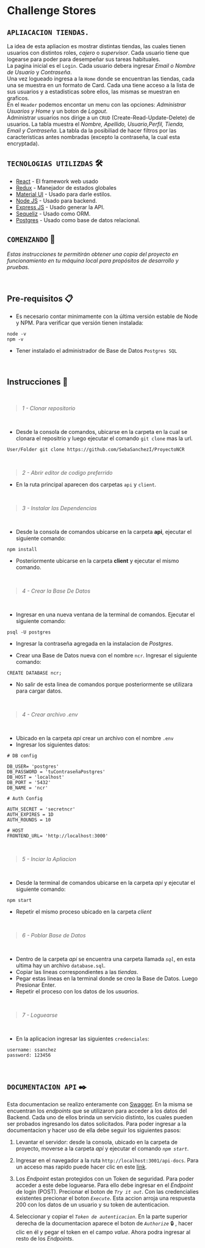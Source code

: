 # Challenge Stores

## ``APLIACACION TIENDAS.``

La idea de esta apliacion es mostrar distintas tiendas, las cuales tienen usuarios con distintos roles, _cajero_ o _supervisor_. Cada usuario tiene que logearse para poder para desempeñar sus tareas habituales. </br>La pagina inicial es el ``Login``. Cada usuario debera ingresar _Email o Nombre de Usuario_ y _Contraseña_. </br> Una vez logueado ingresa a la ``Home`` donde se encuentran las tiendas, cada una se muestra en un formato de Card.
Cada una tiene acceso a la lista de sus usuarios y a estadisticas sobre ellos, las mismas se muestran en graficos. </br> En el ``Header`` podemos encontar un menu con las opciones: _Administrar Usuarios y Home_ y un boton de _Logout_.</br> Administrar usuarios nos dirige a un ``CRUD`` (Create-Read-Update-Delete) de usuarios. La tabla muestra el _Nombre, Apellido, Usuario,Perfil, Tienda, Email y Contraseña_. La tabla da la posibiliad de hacer filtros por las caracteristicas antes nombradas (excepto la contraseña, la cual esta encryptada). 

## ```TECNOLOGIAS UTILIZDAS``` 🛠️


* [React](https://es.reactjs.org/) - El framework web usado
* [Redux](https://es.redux.js.org/) - Manejador de estados globales
* [Material UI](https://material-ui.com/) - Usado para darle estilos.
* [Node JS](https://nodejs.org/es/) - Usado para backend.
* [Express JS](https://www.express.com.ar/) - Usado generar la API.
* [Sequeliz](http://sequelize.org/) - Usado como ORM.
* [Postgres](https://www.postgresql.org/) - Usado como base de datos relacional.

## ```COMENZANDO``` 🚀


_Estas instrucciones te permitirán obtener una copia del proyecto en funcionamiento en tu máquina local para propósitos de desarrollo y pruebas._

</br> 

## Pre-requisitos 📋

* Es necesario contar minimamente con la última versión estable de Node y NPM.
Para verificar que versión tienen instalada:
```
node -v 
npm -v
```
* Tener instalado el administrador de Base de Datos ``Postgres SQL``

</br> 

##  Instrucciones 🔧

</br> 

> _1 - Clonar repositorio_

</br> 

* Desde la consola de comandos, ubicarse en la carpeta en la cual se clonara el repositrio y luego ejecutar el comando ``git clone`` mas la url.


```
User/Folder git clone https://github.com/SebaSanchezI/ProyectoNCR
```
</br>

> _2 - Abrir editor de codigo preferrido_

* En la ruta principal aparecen dos carpetas ``api`` y  ``client``.

</br> 


> _3 - Instalar las Dependencias_
</br> 

* Desde la consola de comandos ubicarse en la carpeta __api__, ejecutar el siguiente comando: 

```
npm install
```

* Posteriormente ubicarse en la carpeta __client__ y ejecutar el mismo comando.

</br>

> _4 - Crear la Base De Datos_
</br> 

* Ingresar en una nueva ventana de la terminal de comandos. Ejecutar el siguiente comando:

``` 
psql -U postgres 
```

* Ingresar la contraseña agregada en la instalacion de _Postgres_.

* Crear una Base de Datos nueva con el nombre ``ncr``. Ingresar el siguiente comando:

```
CREATE DATABASE ncr;
```
* No salir de esta linea de comandos porque posteriormente se utilizara para cargar datos.

</br>

> _4 - Crear archivo .env_
</br>

* Ubicado en la carpeta _api_ crear un archivo con el nombre ``.env``
* Ingresar los siguientes datos:

```
# DB config

DB_USER= 'postgres'
DB_PASSWORD = 'tuContraseñaPostgres'
DB_HOST = 'localhost'
DB_PORT = '5432'
DB_NAME = 'ncr'

# Auth Config

AUTH_SECRET = 'secretncr'
AUTH_EXPIRES = 1D
AUTH_ROUNDS = 10

# HOST
FRONTEND_URL= 'http://localhost:3000'
```
</br>

> _5 - Inciar la Apliacion_
</br>

* Desde la terminal de comandos ubicarse en la carpeta _api_ y ejecutar el siguiente comando:

```
npm start
```
* Repetir el mismo proceso ubicado en la carpeta _client_

</br>

> _6 - Poblar Base de Datos_
</br>

* Dentro de la carpeta _api_ se encuentra una carpeta llamada _``sql``_, en esta ultima hay un archivo ``database.sql``. 
* Copiar las lineas correspondientes a las _tiendas_.
* Pegar estas lineas en la terminal donde se creo la Base de Datos. Luego Presionar Enter.
* Repetir el proceso con los datos de los _usuarios_.

</br>

> _7 - Loguearse_
</br>

* En la aplicacion ingresar las siguientes `credenciales`:
```
username: ssanchez
password: 123456
```
</br>

## ```DOCUMENTACION API``` ✒️
Esta documentacion se realizo enteramente con [Swagger](https://swagger.io/). En la misma se encuentran los *endpoints* que se utilizaron para acceder a los datos del Backend. Cada uno de ellos brinda un servicio distinto, los cuales pueden ser probados ingresando los datos solicitados.  Para poder ingresar a la documentacion y hacer uso de ella debe seguir los siguientes pasos:</br>

1. Levantar el servidor: desde la consola, ubicado en la carpeta de proyecto, moverse a la carpeta _api_ y ejecutar el comando _``npm start``_. 

2. Ingresar en el navegador a la ruta ``http://localhost:3001/api-docs``. Para un acceso mas rapido puede hacer clic en este [link](http://localhost:3001/api-docs/).
3. Los _Endpoint_ estan protegidos con un Token de seguridad. Para poder acceder a este debe loguearse. Para ello debe ingresar en el _Endpoint_ de login (POST). Precionar el boton de _``Try it out``_. Con las credencialies existentes precionar el boton _``Execute``_. Esta accion arroja una respuesta 200 con los datos de un usuario y su token de autenticacion.
4. Seleccionar y copiar el _``Token de autenticacion``_. En la parte superior derecha de la documentacion aparece el boton de _``Authorize``_  🔒 , hacer clic en él  y pegar el token en el campo _value_. Ahora podra ingresar al resto de los _Endpoints_. 



